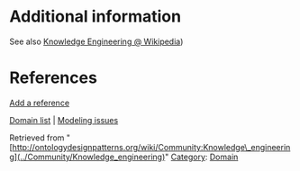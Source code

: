 #  Additional information


See also [Knowledge Engineering @ Wikipedia](http://en.wikipedia.org/wiki/Knowledge_engineering "http://en.wikipedia.org/wiki/Knowledge_engineering"))



#  References


[Add a reference](index.php@title=Odp%253AAdd_reference&subject=Community%253AKnowledge+engineering.html "http://ontologydesignpatterns.org/wiki/index.php?title=Odp:Add_reference&subject=Community%3AKnowledge+engineering")


  




[Domain list](../Community/Domain "Community:Domain") | [Modeling issues](../Community/Main "Community:Main")


Retrieved from "[http://ontologydesignpatterns.org/wiki/Community:Knowledge\_engineering](../Community/Knowledge_engineering)"
 [Category](http://ontologydesignpatterns.org/wiki/Special:Categories "Special:Categories"): [Domain](../Category/Domain "Category:Domain")